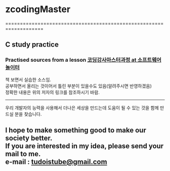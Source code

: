 # zcodingMaster
===================================================================

## C study practice  

### Practised sources from a lesson [코딩강사마스터과정 at 소프트웨어 놀이터](http://cafe.naver.com/gubass/8209)    
    
책 보면서 실습한 소스임.  
공부하면서 올리는 것이어서 틀린 부분이 있을수도 있음(알려주시면 반영하겠음)  
정확한 내용은 위의 저자의 링크를 참조하시기 바람.  

---
우리 개발자의 능력을 사용해서 더나은 세상을 만드는데 도움이 될 수 있는 것을
함께 만드실 분을 찾습니다.

I hope to make something good to make our society better.  
If you are interested in my idea, please send your mail to me.  
e-mail : tudoistube@gmail.com
---
